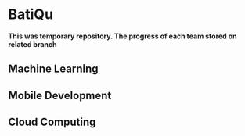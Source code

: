 # BatiQu
**This was temporary repository. The progress of each team stored on related branch**

## Machine Learning

## Mobile Development

## Cloud Computing


